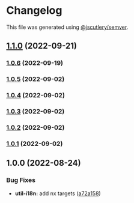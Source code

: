 # Changelog

This file was generated using [@jscutlery/semver](https://github.com/jscutlery/semver).

## [1.1.0](https://gitlab.migoinc.com/migotv/paintbox/compare/util-i18n@1.0.6...util-i18n@1.1.0) (2022-09-21)

### [1.0.6](https://gitlab.migoinc.com/migotv/paintbox/compare/util-i18n@1.0.5...util-i18n@1.0.6) (2022-09-19)

### [1.0.5](https://gitlab.migoinc.com/migotv/paintbox/compare/util-i18n@1.0.4...util-i18n@1.0.5) (2022-09-02)

### [1.0.4](https://gitlab.migoinc.com/migotv/paintbox/compare/util-i18n@1.0.3...util-i18n@1.0.4) (2022-09-02)

### [1.0.3](https://gitlab.migoinc.com/migotv/paintbox/compare/util-i18n@1.0.2...util-i18n@1.0.3) (2022-09-02)

### [1.0.2](https://gitlab.migoinc.com/migotv/paintbox/compare/util-i18n@1.0.1...util-i18n@1.0.2) (2022-09-02)

### [1.0.1](https://gitlab.migoinc.com/migotv/paintbox/compare/util-i18n@1.0.0...util-i18n@1.0.1) (2022-09-02)

## 1.0.0 (2022-08-24)


### Bug Fixes

* **util-i18n:** add nx targets ([a72a158](https://gitlab.migoinc.com/migotv/paintbox/commit/a72a1580653a2e635c97ca894663b8ffe4b4b912))

